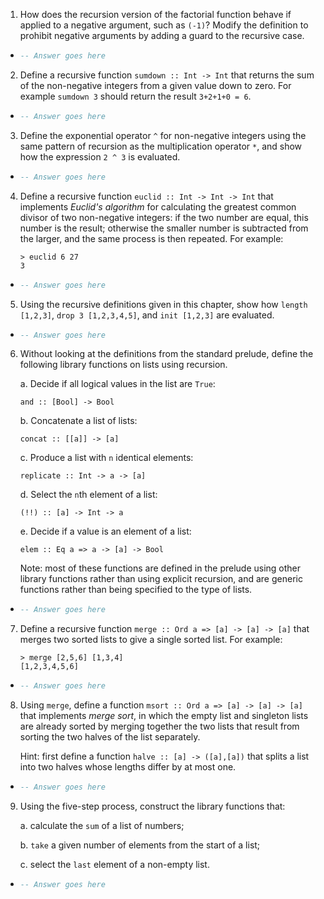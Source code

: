 1. How does the recursion version of the factorial function behave if applied to a negative argument, such as `(-1)`? Modify the definition to prohibit negative arguments by adding a guard to the recursive case.
  * ```haskell
    -- Answer goes here
    ```

2. Define a recursive function `sumdown :: Int -> Int` that returns the sum of the non-negative integers from a given value down to zero. For example `sumdown 3` should return the result `3+2+1+0 = 6`.
  * ```haskell
    -- Answer goes here
    ```

3. Define the exponential operator `^` for non-negative integers using the same pattern of recursion as the multiplication operator `*`, and show how the expression `2 ^ 3` is evaluated.
  * ```haskell
    -- Answer goes here
    ```

4. Define a recursive function `euclid :: Int -> Int -> Int` that implements *Euclid's algorithm* for calculating the greatest common divisor of two non-negative integers: if the two number are equal, this number is the result; otherwise the smaller number is subtracted from the larger, and the same process is then repeated. For example:
    ```
    > euclid 6 27
    3
    ```
  * ```haskell
    -- Answer goes here
    ```

5. Using the recursive definitions given in this chapter, show how `length [1,2,3]`, `drop 3 [1,2,3,4,5]`, and `init [1,2,3]` are evaluated.
  * ```haskell
    -- Answer goes here
    ```

6. Without looking at the definitions from the standard prelude, define the following library functions on lists using recursion.

    a. Decide if all logical values in the list are `True`:

    ```and :: [Bool] -> Bool```

    b. Concatenate a list of lists: 

    ```concat :: [[a]] -> [a]```

    c. Produce a list with `n` identical elements:

    ```replicate :: Int -> a -> [a]```

    d. Select the `n`th element of a list:

    ```(!!) :: [a] -> Int -> a```

    e. Decide if a value is an element of a list:

    ```elem :: Eq a => a -> [a] -> Bool```

   Note: most of these functions are defined in the prelude using other library functions rather than using explicit recursion, and are generic functions rather than being specified to the type of lists.
  * ```haskell
    -- Answer goes here
    ```

7. Define a recursive function `merge :: Ord a => [a] -> [a] -> [a]` that merges two sorted lists to give a single sorted list. For example:

    ```
    > merge [2,5,6] [1,3,4]
    [1,2,3,4,5,6]
    ```
  * ```haskell
    -- Answer goes here
    ```

8. Using `merge`, define a function `msort :: Ord a => [a] -> [a] -> [a]` that implements *merge sort*, in which the empty list and singleton lists are already sorted by merging together the two lists that result from sorting the two halves of the list separately.

   Hint: first define a function `halve :: [a] -> ([a],[a])` that splits a list into two halves whose lengths differ by at most one.
  * ```haskell
    -- Answer goes here
    ```

9. Using the five-step process, construct the library functions that:

    a. calculate the `sum` of a list of numbers;

    b. `take` a given number of elements from the start of a list;

    c. select the `last` element of a non-empty list.

  * ```haskell
    -- Answer goes here
    ```

